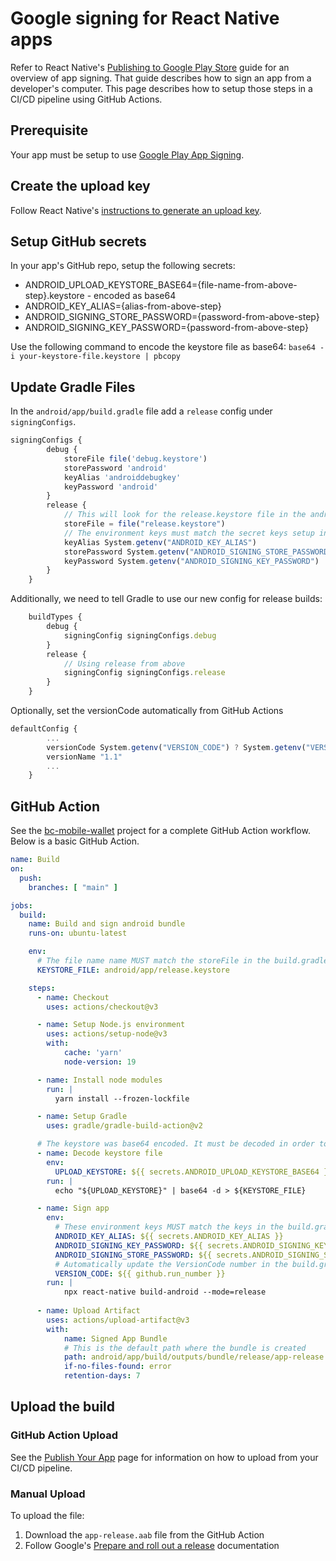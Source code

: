 # Google signing for React Native apps


Refer to React Native's [Publishing to Google Play Store](https://reactnative.dev/docs/signed-apk-android) guide for an overview of app signing. That guide describes how to sign an app from a developer's computer. This page describes how to setup those steps in a CI/CD pipeline using GitHub Actions.

## Prerequisite
Your app must be setup to use [Google Play App Signing](https://developer.android.com/studio/publish/app-signing#app-signing-google-play).

## Create the upload key
Follow React Native's [instructions to generate an upload key](https://reactnative.dev/docs/signed-apk-android#generating-an-upload-key).


## Setup GitHub secrets

In your app's GitHub repo, setup the following secrets:

* ANDROID_UPLOAD_KEYSTORE_BASE64={file-name-from-above-step}.keystore - encoded as base64
* ANDROID_KEY_ALIAS={alias-from-above-step}
* ANDROID_SIGNING_STORE_PASSWORD={password-from-above-step}
* ANDROID_SIGNING_KEY_PASSWORD={password-from-above-step}

Use the following command to encode the keystore file as base64:
`base64 -i your-keystore-file.keystore | pbcopy`


## Update Gradle Files 

In the `android/app/build.gradle` file add a `release` config under `signingConfigs`. 

```js
signingConfigs {
        debug {
            storeFile file('debug.keystore')
            storePassword 'android'
            keyAlias 'androiddebugkey'
            keyPassword 'android'
        }
        release {
            // This will look for the release.keystore file in the android/app/ folder. The release.keystore file will be created in the GitHub Action
            storeFile = file("release.keystore")
            // The environment keys must match the secret keys setup in GitHub
            keyAlias System.getenv("ANDROID_KEY_ALIAS")
            storePassword System.getenv("ANDROID_SIGNING_STORE_PASSWORD")
            keyPassword System.getenv("ANDROID_SIGNING_KEY_PASSWORD")
        }
    }
```

Additionally, we need to tell Gradle to use our new config for release builds:

```js
    buildTypes {
        debug {
            signingConfig signingConfigs.debug
        }
        release {
            // Using release from above
            signingConfig signingConfigs.release
        }
    }    
```

Optionally, set the versionCode automatically from GitHub Actions 
```js
defaultConfig {
        ...
        versionCode System.getenv("VERSION_CODE") ? System.getenv("VERSION_CODE").toInteger() : 1
        versionName "1.1"
        ...
    }
```

## GitHub Action

 See the [bc-mobile-wallet](https://github.com/bcgov/bc-wallet-mobile) project for a complete GitHub Action workflow. Below is a basic GitHub Action.

```yaml
name: Build
on: 
  push:
    branches: [ "main" ]

jobs:
  build:
    name: Build and sign android bundle
    runs-on: ubuntu-latest

    env:
      # The file name name MUST match the storeFile in the build.gradle file
      KEYSTORE_FILE: android/app/release.keystore

    steps:
      - name: Checkout
        uses: actions/checkout@v3

      - name: Setup Node.js environment
        uses: actions/setup-node@v3 
        with:
            cache: 'yarn'
            node-version: 19

      - name: Install node modules
        run: |
          yarn install --frozen-lockfile

      - name: Setup Gradle 
        uses: gradle/gradle-build-action@v2

      # The keystore was base64 encoded. It must be decoded in order to use it
      - name: Decode keystore file
        env:
          UPLOAD_KEYSTORE: ${{ secrets.ANDROID_UPLOAD_KEYSTORE_BASE64 }}
        run: |
          echo "${UPLOAD_KEYSTORE}" | base64 -d > ${KEYSTORE_FILE}

      - name: Sign app 
        env:
          # These environment keys MUST match the keys in the build.gradle file
          ANDROID_KEY_ALIAS: ${{ secrets.ANDROID_KEY_ALIAS }}
          ANDROID_SIGNING_KEY_PASSWORD: ${{ secrets.ANDROID_SIGNING_KEY_PASSWORD }}
          ANDROID_SIGNING_STORE_PASSWORD: ${{ secrets.ANDROID_SIGNING_STORE_PASSWORD }}
          # Automatically update the VersionCode number in the build.gradle file. The number is not committed to git.
          VERSION_CODE: ${{ github.run_number }}
        run: |
            npx react-native build-android --mode=release
       
      - name: Upload Artifact
        uses: actions/upload-artifact@v3
        with:
            name: Signed App Bundle
            # This is the default path where the bundle is created
            path: android/app/build/outputs/bundle/release/app-release.aab
            if-no-files-found: error
            retention-days: 7    
```

## Upload the build

### GitHub Action Upload
See the [Publish Your App](publish.md) page for information on how to upload from your CI/CD pipeline.

### Manual Upload

To upload the file:

1. Download the `app-release.aab` file from the GitHub Action 
1. Follow Google's [Prepare and roll out a release](https://support.google.com/googleplay/android-developer/answer/9859348?sjid=4924136940059865319-NA) documentation